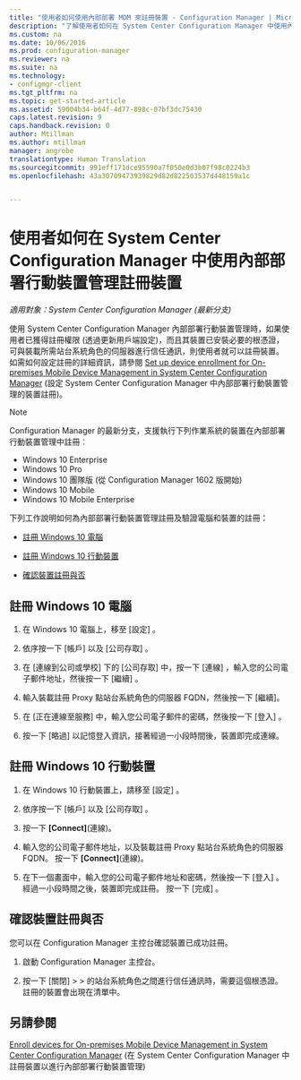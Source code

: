 ```yaml
---
title: "使用者如何使用內部部署 MDM 來註冊裝置 - Configuration Manager | Microsoft Docs"
description: "了解使用者如何在 System Center Configuration Manager 中使用內部部署行動裝置管理註冊裝置。"
ms.custom: na
ms.date: 10/06/2016
ms.prod: configuration-manager
ms.reviewer: na
ms.suite: na
ms.technology:
- configmgr-client
ms.tgt_pltfrm: na
ms.topic: get-started-article
ms.assetid: 59004b34-b64f-4d77-898c-07bf3dc75430
caps.latest.revision: 9
caps.handback.revision: 0
author: Mtillman
ms.author: mtillman
manager: angrobe
translationtype: Human Translation
ms.sourcegitcommit: 991eff171dce95590a7f050e0d3b07f98c0224b3
ms.openlocfilehash: 43a30709473939829d82d822503537d448159a1c


---
```

# <a name="how-users-enroll-devices-with-on-premises-mobile-device-management-in-system-center-configuration-manager"></a>使用者如何在 System Center Configuration Manager 中使用內部部署行動裝置管理註冊裝置

*適用對象：System Center Configuration Manager (最新分支)*

使用 System Center Configuration Manager 內部部署行動裝置管理時，如果使用者已獲得註冊權限 (透過更新用戶端設定)，而且其裝置已安裝必要的根憑證，可與裝載所需站台系統角色的伺服器進行信任通訊，則使用者就可以註冊裝置。 如需如何設定註冊的詳細資訊，請參閱 [Set up device enrollment for On-premises Mobile Device Management in System Center Configuration Manager](../../mdm/get-started/set-up-device-enrollment-on-premises-mdm.md) (設定 System Center Configuration Manager 中內部部署行動裝置管理的裝置註冊)。  

 > [!NOTE]  
>  Configuration Manager 的最新分支，支援執行下列作業系統的裝置在內部部署行動裝置管理中註冊︰  
>   
>  -  Windows 10 Enterprise  
> -   Windows 10 Pro  
> -   Windows 10 團隊版 \(從 Configuration Manager 1602 版開始\)  
> -   Windows 10 Mobile  
> -   Windows 10 Mobile Enterprise

下列工作說明如何為內部部署行動裝置管理註冊及驗證電腦和裝置的註冊：  

-   [註冊 Windows 10 電腦](#bkmk_enrollDesk)  

-   [註冊 Windows 10 行動裝置](#bkmk_enrollMob)  

-   [確認裝置註冊與否](#bkmk_verify)  

##  <a name="a-namebkmkenrolldeska-enroll-a-windows-10-computer"></a><a name="bkmk_enrollDesk"></a> 註冊 Windows 10 電腦  

1.  在 Windows 10 電腦上，移至 [設定] 。  

2.  依序按一下 [帳戶] 以及 [公司存取] 。  

3.  在 [連線到公司或學校] 下的 [公司存取] 中，按一下 [連線] ，輸入您的公司電子郵件地址，然後按一下 [繼續] 。  

4.  輸入裝載註冊 Proxy 點站台系統角色的伺服器 FQDN，然後按一下 [繼續]。  

5.  在 [正在連線至服務] 中，輸入您公司電子郵件的密碼，然後按一下 [登入] 。  

6.  按一下 [略過]  以記憶登入資訊，接著經過一小段時間後，裝置即完成連線。  

##  <a name="a-namebkmkenrollmoba-enroll-a-windows-10-mobile-device"></a><a name="bkmk_enrollMob"></a> 註冊 Windows 10 行動裝置  

1.  在 Windows 10 行動裝置上，請移至 [設定] 。  

2.  依序按一下 [帳戶] 以及 [公司存取] 。  

3.  按一下 **[Connect]**(連線)。  

4.  輸入您的公司電子郵件地址，以及裝載註冊 Proxy 點站台系統角色的伺服器 FQDN。 按一下 **[Connect]**(連線)。  

5.  在下一個畫面中，輸入您的公司電子郵件地址和密碼，然後按一下 [登入] 。 經過一小段時間之後，裝置即完成註冊。 按一下 [完成] 。  

##  <a name="a-namebkmkverifya-verify-device-enrollment"></a><a name="bkmk_verify"></a> 確認裝置註冊與否  
 您可以在 Configuration Manager 主控台確認裝置已成功註冊。  

1.  啟動 Configuration Manager 主控台。  

2.  按一下 [關閉]  >  > 的站台系統角色之間進行信任通訊時，需要這個根憑證。 註冊的裝置會出現在清單中。  

## <a name="see-also"></a>另請參閱  
 [Enroll devices for On-premises Mobile Device Management in System Center Configuration Manager](../../mdm/deploy-use/enroll-devices-on-premises-mdm.md) (在 System Center Configuration Manager 中註冊裝置以進行內部部署行動裝置管理)



<!--HONumber=Jan17_HO4-->


